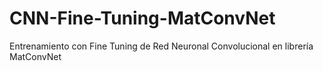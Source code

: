 # CNN-Fine-Tuning-MatConvNet

Entrenamiento con Fine Tuning de Red Neuronal Convolucional en librería MatConvNet
